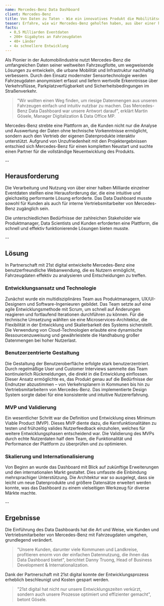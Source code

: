 ```yaml
---
name: Mercedes-Benz Data Dashboard
client: Mercedes-Benz
title: Von Daten zu Taten - Wie ein innovatives Produkt die Mobilitätsoptimierung für Städte und Länder erleichtert
teaser: Erfahre, wie wir Mercedes-Benz geholfen haben, aus über einer halben Milliarde Fahrzeugdaten ein digitales Produkt zu erschaffen, das urbane Mobilität und Infrastrukturen weltweit verbessert.
facts:
  - 0,5 Milliarden Eventdaten
  - 200+ Gigabytes an Fahrzeugdaten
  - 40+ Länder
  - 4x schnellere Entwicklung
---
```


Als Pionier in der Automobilindustrie nutzt Mercedes-Benz die umfangreichen Daten seiner weltweiten Fahrzeugflotte, um wegweisende Lösungen zu entwickeln, die urbane Mobilität und Infrastruktur nachhaltig verbessern. Durch den Einsatz modernster Sensortechnologie werden Fahrzeugdaten anonymisiert erfasst und liefern wertvolle Erkenntnisse über Verkehrsflüsse, Parkplatzverfügbarkeit und Sicherheitsbedingungen im Straßenverkehr.

> "Wir wollten einen Weg finden, um riesige Datenmengen aus unseren Fahrzeugen einfach und intuitiv nutzbar zu machen. Das Mercedes-Benz Data Dashboard war unsere Antwort darauf", erklärt Martin Gösele, Manager Digitalization & Data Office MP.

Mercedes-Benz strebte eine Plattform an, die Kunden nicht nur die Analyse und Auswertung der Daten ohne technische Vorkenntnisse ermöglicht, sondern auch den Vertrieb der eigenen Datenprodukte interaktiv unterstützt. Aufgrund von Unzufriedenheit mit den Projektergebnissen entschied sich Mercedes-Benz für einen kompletten Neustart und suchte einen Partner für die vollständige Neuentwicklung des Produkts.

--

## Herausforderung

Die Verarbeitung und Nutzung von über einer halben Milliarde einzelner Eventdaten stellten eine Herausforderung dar, die eine intuitive und gleichzeitig performante Lösung erforderte. Das Data Dashboard musste sowohl für Kunden als auch für interne Vertriebsmitarbeiter von Mercedes-Benz zugänglich sein.

Die unterschiedlichen Bedürfnisse der zahlreichen Stakeholder wie Produktmanager, Data Scientists und Kunden erforderten eine Plattform, die schnell und effektiv funktionierende Lösungen bieten musste.

--

## Lösung

In Partnerschaft mit 21st digital entwickelte Mercedes-Benz eine benutzerfreundliche Webanwendung, die es Nutzern ermöglicht, Fahrzeugdaten effektiv zu analysieren und Entscheidungen zu treffen.

### Entwicklungsansatz und Technologie

Zunächst wurde ein multidisziplinäres Team aus Produktmanagern, UX/UI-Designern und Software-Ingenieuren gebildet. Das Team setzte auf eine agile Entwicklungsmethode mit Scrum, um schnell auf Änderungen reagieren und fortlaufend Iterationen durchführen zu können. Für die technische Umsetzung wählten sie eine Microservices-Architektur, die Flexibilität in der Entwicklung und Skalierbarkeit des Systems sicherstellt. Die Verwendung von Cloud-Technologien erlaubte eine dynamische Ressourcenzuweisung und gewährleistete die Handhabung großer Datenmengen bei hoher Nutzerlast.

### Benutzerzentrierte Gestaltung

Die Gestaltung der Benutzeroberfläche erfolgte stark benutzerzentriert. Durch regelmäßige User und Customer Interviews sammelte das Team kontinuierlich Rückmeldungen, die direkt in die Entwicklung einflossen. Dieser Ansatz ermöglichte es, das Produkt genau auf die Bedürfnisse der Endnutzer abzustimmen – von Verkehrsplanern in Kommunen bis hin zu Vertriebsmitarbeitern von Mercedes-Benz. Das implementierte Design System sorgte dabei für eine konsistente und intuitive Nutzererfahrung.

### MVP und Validierung

Ein wesentlicher Schritt war die Definition und Entwicklung eines Minimum Viable Product (MVP). Dieses MVP diente dazu, die Kernfunktionalitäten zu testen und frühzeitig valides Nutzerfeedback einzuholen, welches für weitere Entwicklungsphasen entscheidend war. Die Validierung des MVPs durch echte Nutzerdaten half dem Team, die Funktionalität und Performance der Plattform zu überprüfen und zu optimieren.

### Skalierung und Internationalisierung

Von Beginn an wurde das Dashboard mit Blick auf zukünftige Erweiterungen und den internationalen Markt gestaltet. Dies umfasste die Einbindung mehrsprachiger Unterstützung. Die Architektur war so ausgelegt, dass sie leicht um neue Datenprodukte und größere Datensätze erweitert werden konnte, was das Dashboard zu einem vielseitigen Werkzeug für diverse Märkte machte.

--

## Ergebnisse

Die Einführung des Data Dashboards hat die Art und Weise, wie Kunden und Vertriebsmitarbeiter von Mercedes-Benz mit Fahrzeugdaten umgehen, grundlegend verändert.

> "Unsere Kunden, darunter viele Kommunen und Landkreise, profitieren enorm von der einfachen Datennutzung, die ihnen das Data Dashboard bietet", berichtet Danny Truong, Head of Business Development & Internationalization.

Dank der Partnerschaft mit 21st digital konnte der Entwicklungsprozess erheblich beschleunigt und Kosten gespart werden.

> "21st digital hat nicht nur unsere Entwicklungszeiten verkürzt, sondern auch unsere Prozesse optimiert und effizienter gemacht", betont Gösele.

